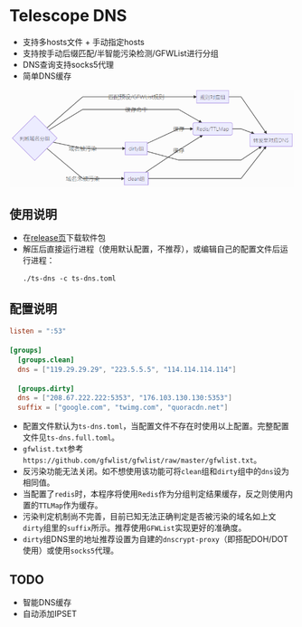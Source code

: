 # Telescope DNS
* 支持多hosts文件 + 手动指定hosts
* 支持按手动后缀匹配/半智能污染检测/GFWList进行分组
* DNS查询支持socks5代理
* 简单DNS缓存

![](arch.png)

## 使用说明

* 在[release页](https://github.com/wolf-joe/ts-dns/releases)下载软件包
* 解压后直接运行进程（使用默认配置，不推荐），或编辑自己的配置文件后运行进程：
  ```shell
  ./ts-dns -c ts-dns.toml
  ```

## 配置说明


```toml
listen = ":53"

[groups]
  [groups.clean]
  dns = ["119.29.29.29", "223.5.5.5", "114.114.114.114"]

  [groups.dirty]
  dns = ["208.67.222.222:5353", "176.103.130.130:5353"]
  suffix = ["google.com", "twimg.com", "quoracdn.net"]
```

* 配置文件默认为`ts-dns.toml`，当配置文件不存在时使用以上配置。完整配置文件见`ts-dns.full.toml`。
* `gfwlist.txt`参考`https://github.com/gfwlist/gfwlist/raw/master/gfwlist.txt`。
* 反污染功能无法关闭。如不想使用该功能可将`clean`组和`dirty`组中的`dns`设为相同值。
* 当配置了`redis`时，本程序将使用`Redis`作为分组判定结果缓存，反之则使用内置的`TTLMap`作为缓存。
* 污染判定机制尚不完善，目前已知无法正确判定是否被污染的域名如上文`dirty`组里的`suffix`所示。推荐使用`GFWList`实现更好的准确度。
* `dirty`组DNS里的地址推荐设置为自建的`dnscrypt-proxy`（即搭配DOH/DOT使用）或使用`socks5`代理。

## TODO

* 智能DNS缓存
* 自动添加IPSET
